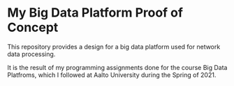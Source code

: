 # My Big Data Platform Proof of Concept

This repository provides a design for a big data platform used for network data processing.

It is the result of my programming assignments done for the course Big Data Platfroms, 
which I followed at Aalto University during the Spring of 2021.

